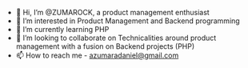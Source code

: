 - 👋 Hi, I’m @ZUMAROCK, a product management enthusiast
- 👀 I’m interested in Product Management and Backend programming
- 🌱 I’m currently learning PHP
- 💞️ I’m looking to collaborate on Technicalities around product management with a fusion on Backend projects (PHP)
- 📫 How to reach me - azumaradaniel@gmail.com

<!---
ZUMAROCK/ZUMAROCK is a ✨ special ✨ repository because its `README.md` (this file) appears on your GitHub profile.
You can click the Preview link to take a look at your changes.
--->
